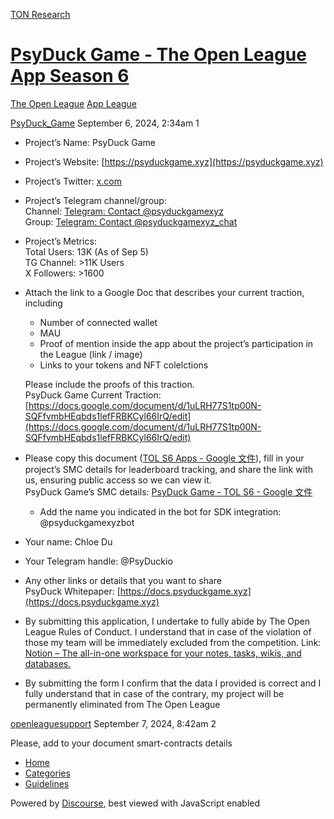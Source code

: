 [TON Research](/)

# [PsyDuck Game - The Open League App Season 6](/t/psyduck-game-the-open-league-app-season-6/31279)

[The Open League](/c/the-open-league/app-leaderboard/58)  [App League](/c/the-open-league/app-leaderboard/58) 

    

[PsyDuck\_Game](https://tonresear.ch/u/PsyDuck_Game)  September 6, 2024, 2:34am  1

*   Project’s Name: PsyDuck Game
    
*   Project’s Website: [https://psyduckgame.xyz](https://psyduckgame.xyz)
    
*   Project’s Twitter: [x.com](https://x.com/psyduckgame_xyz)
    
*   Project’s Telegram channel/group:  
    Channel: [Telegram: Contact @psyduckgamexyz](https://t.me/psyduckgamexyz)  
    Group: [Telegram: Contact @psyduckgamexyz\_chat](https://t.me/psyduckgamexyz_chat)
    
*   Project’s Metrics:  
    Total Users: 13K (As of Sep 5)  
    TG Channel: >11K Users  
    X Followers: >1600
    
*   Attach the link to a Google Doc that describes your current traction, including
    
    *   Number of connected wallet
    *   MAU
    *   Proof of mention inside the app about the project’s participation in the League (link / image)
    *   Links to your tokens and NFT colelctions
    
    Please include the proofs of this traction.  
    PsyDuck Game Current Traction: [https://docs.google.com/document/d/1uLRH77S1tp00N-SQFfvmbHEqbds1lefFRBKCyl66IrQ/edit](https://docs.google.com/document/d/1uLRH77S1tp00N-SQFfvmbHEqbds1lefFRBKCyl66IrQ/edit)
    
*   Please copy this document ([TOL S6 Apps - Google 文件](https://docs.google.com/document/d/1sWWmQuRGRYbcihxxFtb1I28kvUqs8q2ul7ukaW_hnp4/edit?usp=sharing)), fill in your project’s SMC details for leaderboard tracking, and share the link with us, ensuring public access so we can view it.  
    PsyDuck Game’s SMC details: [PsyDuck Game - TOL S6 - Google 文件](https://docs.google.com/document/d/143ocwDqjDIfD5OU9tLnrjqd_HswmN2aP-mcr8svJluQ/edit?usp=sharing)
    
    *   Add the name you indicated in the bot for SDK integration: @psyduckgamexyzbot
*   Your name: Chloe Du
    
*   Your Telegram handle: @PsyDuckio
    
*   Any other links or details that you want to share  
    PsyDuck Whitepaper: [https://docs.psyduckgame.xyz](https://docs.psyduckgame.xyz)
    
*   By submitting this application, I undertake to fully abide by The Open League Rules of Conduct. I understand that in case of the violation of those my team will be immediately excluded from the competition. Link: [Notion – The all-in-one workspace for your notes, tasks, wikis, and databases.](https://ton-org.notion.site/The-Open-League-Rules-of-Conduct-04f4a0fedf1a401687075f5efd83de68)
    
*   By submitting the form I confirm that the data I provided is correct and I fully understand that in case of the contrary, my project will be permanently eliminated from The Open League
    

 

[openleaguesupport](https://tonresear.ch/u/openleaguesupport) September 7, 2024, 8:42am  2

Please, add to your document smart-contracts details

 

*   [Home](/)
*   [Categories](/categories)
*   [Guidelines](/guidelines)

Powered by [Discourse](https://www.discourse.org), best viewed with JavaScript enabled